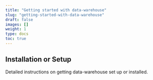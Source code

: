 ```yaml
---
title: "Getting started with data-warehouse"
slug: "getting-started-with-data-warehouse"
draft: false
images: []
weight: 1
type: docs
toc: true
---
```


## Installation or Setup
Detailed instructions on getting data-warehouse set up or installed.

